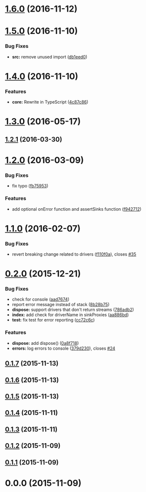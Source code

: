<a name="1.6.0"></a>
# [1.6.0](https://github.com/motorcyclejs/core/compare/v1.5.0...v1.6.0) (2016-11-12)



<a name="1.5.0"></a>
# [1.5.0](https://github.com/motorcyclejs/core/compare/v1.4.0...v1.5.0) (2016-11-10)


### Bug Fixes

* **src:** remove unused import ([db1eed0](https://github.com/motorcyclejs/core/commit/db1eed0))



<a name="1.4.0"></a>
# [1.4.0](https://github.com/motorcyclejs/core/compare/v1.3.0...v1.4.0) (2016-11-10)


### Features

* **core:** Rewrite in TypeScript ([4c87c86](https://github.com/motorcyclejs/core/commit/4c87c86))



<a name="1.3.0"></a>
# [1.3.0](https://github.com/motorcyclejs/core/compare/v1.2.1...v1.3.0) (2016-05-17)



<a name="1.2.1"></a>
## [1.2.1](https://github.com/motorcyclejs/core/compare/v1.2.0...v1.2.1) (2016-03-30)



<a name="1.2.0"></a>
# [1.2.0](https://github.com/motorcyclejs/core/compare/v1.1.0...v1.2.0) (2016-03-09)


### Bug Fixes

* fix typo ([fb75953](https://github.com/motorcyclejs/core/commit/fb75953))


### Features

* add optional onError function and assertSinks function ([f942712](https://github.com/motorcyclejs/core/commit/f942712))



<a name="1.1.0"></a>
# [1.1.0](https://github.com/motorcyclejs/core/compare/v0.2.0...v1.1.0) (2016-02-07)


### Bug Fixes

* revert breaking change related to drivers ([f110f0a](https://github.com/motorcyclejs/core/commit/f110f0a)), closes [#35](https://github.com/motorcyclejs/core/issues/35)



<a name="0.2.0"></a>
# [0.2.0](https://github.com/motorcyclejs/core/compare/v0.1.7...v0.2.0) (2015-12-21)


### Bug Fixes

* check for console ([aad7674](https://github.com/motorcyclejs/core/commit/aad7674))
* report error message instead of stack ([8b28b75](https://github.com/motorcyclejs/core/commit/8b28b75))
* **dispose:** support drivers that don't return streams ([786adb2](https://github.com/motorcyclejs/core/commit/786adb2))
* **index:** add check for driverName in sinkProxies ([aa886bd](https://github.com/motorcyclejs/core/commit/aa886bd))
* **test:** fix test for error reporting ([cc72c6c](https://github.com/motorcyclejs/core/commit/cc72c6c))


### Features

* **dispose:** add dispose() ([0a8f718](https://github.com/motorcyclejs/core/commit/0a8f718))
* **errors:** log errors to console ([379d230](https://github.com/motorcyclejs/core/commit/379d230)), closes [#24](https://github.com/motorcyclejs/core/issues/24)



<a name="0.1.7"></a>
## [0.1.7](https://github.com/motorcyclejs/core/compare/v0.1.6...v0.1.7) (2015-11-13)



<a name="0.1.6"></a>
## [0.1.6](https://github.com/motorcyclejs/core/compare/v0.1.5...v0.1.6) (2015-11-13)



<a name="0.1.5"></a>
## [0.1.5](https://github.com/motorcyclejs/core/compare/v0.1.4...v0.1.5) (2015-11-13)



<a name="0.1.4"></a>
## [0.1.4](https://github.com/motorcyclejs/core/compare/v0.1.3...v0.1.4) (2015-11-11)



<a name="0.1.3"></a>
## [0.1.3](https://github.com/motorcyclejs/core/compare/v0.1.2...v0.1.3) (2015-11-11)



<a name="0.1.2"></a>
## [0.1.2](https://github.com/motorcyclejs/core/compare/v0.1.1...v0.1.2) (2015-11-09)



<a name="0.1.1"></a>
## [0.1.1](https://github.com/motorcyclejs/core/compare/v0.0.0...v0.1.1) (2015-11-09)



<a name="0.0.0"></a>
# 0.0.0 (2015-11-09)



